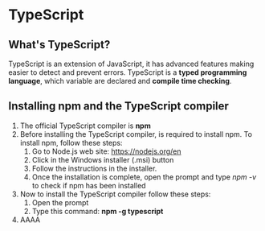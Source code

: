 # TypeScript

## What's TypeScript?
TypeScript is an extension of JavaScript, it has advanced features making easier to detect and prevent errors. TypeScript is a **typed programming language**, which variable are declared and **compile time checking**.

## Installing npm and the TypeScript compiler

1. The official TypeScript compiler is **npm**
2. Before installing the TypeScript compiler, is required to install npm. To install npm, follow these steps:
    1. Go to Node.js web site: https://nodejs.org/en
    2. Click in the Windows installer (.msi) button
    3. Follow the instructions in the installer.
    4. Once the installation is complete, open the prompt and type *npm -v* to check if npm has been installed
3. Now to install the TypeScript compiler follow these steps:
    1. Open the prompt
    2. Type this command: **npm -g typescript**
4. AAAA

<!--
# TypeScript
## Installing npm and the TypeScript compiler
### Installing the TypeScript compiler
----------------------------------------------

# TypeScript
## What's TypeScript?
## Installing npm and the TypeScript compiler
-->